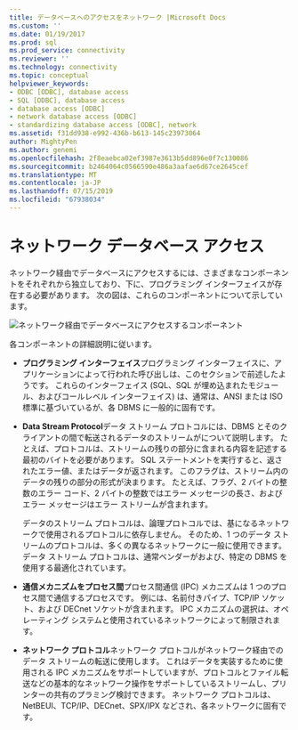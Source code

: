 ```yaml
---
title: データベースへのアクセスをネットワーク |Microsoft Docs
ms.custom: ''
ms.date: 01/19/2017
ms.prod: sql
ms.prod_service: connectivity
ms.reviewer: ''
ms.technology: connectivity
ms.topic: conceptual
helpviewer_keywords:
- ODBC [ODBC], database access
- SQL [ODBC], database access
- database access [ODBC]
- network database access [ODBC]
- standardizing database access [ODBC], network
ms.assetid: f31dd938-e992-436b-b613-145c23973064
author: MightyPen
ms.author: genemi
ms.openlocfilehash: 2f8eaebca02ef3987e3613b5dd896e0f7c130086
ms.sourcegitcommit: b2464064c0566590e486a3aafae6d67ce2645cef
ms.translationtype: MT
ms.contentlocale: ja-JP
ms.lasthandoff: 07/15/2019
ms.locfileid: "67938034"
---
```

# <a name="network-database-access"></a>ネットワーク データベース アクセス
ネットワーク経由でデータベースにアクセスするには、さまざまなコンポーネントをそれぞれから独立しており、下に、プログラミング インターフェイスが存在する必要があります。 次の図は、これらのコンポーネントについて示しています。  
  
 ![ネットワーク経由でデータベースにアクセスするコンポーネント](../../odbc/reference/media/pr04.gif "pr04")  
  
 各コンポーネントの詳細説明に従います。  
  
-   **プログラミング インターフェイス**プログラミング インターフェイスに、アプリケーションによって行われた呼び出しは、このセクションで前述したようです。 これらのインターフェイス (SQL、SQL が埋め込まれたモジュール、およびコールレベル インターフェイス) は、通常は、ANSI または ISO 標準に基づいているが、各 DBMS に一般的に固有です。  
  
-   **Data Stream Protocol**データ ストリーム プロトコルには、DBMS とそのクライアントの間で転送されるデータのストリームがについて説明します。 たとえば、プロトコルは、ストリームの残りの部分に含まれる内容を記述する最初のバイトを必要があります。 SQL ステートメントを実行すると、返されたエラー値、またはデータが返されます。 このフラグは、ストリーム内のデータの残りの部分の形式が決まります。 たとえば、フラグ、2 バイトの整数のエラー コード、2 バイトの整数ではエラー メッセージの長さ、およびエラー メッセージはエラー ストリームが含まれます。  
  
     データのストリーム プロトコルは、論理プロトコルでは、基になるネットワークで使用されるプロトコルに依存しません。 そのため、1 つのデータ ストリームのプロトコルは、多くの異なるネットワークに一般に使用できます。 データ ストリーム プロトコルは、通常ベンダーがおよび、特定の DBMS を使用する最適化されています。  
  
-   **通信メカニズムをプロセス間**プロセス間通信 (IPC) メカニズムは 1 つのプロセス間で通信するプロセスです。 例には、名前付きパイプ、TCP/IP ソケット、および DECnet ソケットが含まれます。 IPC メカニズムの選択は、オペレーティング システムと使用されているネットワークによって制限されます。  
  
-   **ネットワーク プロトコル**ネットワーク プロトコルがネットワーク経由でのデータ ストリームの転送に使用します。 これはデータを実装するために使用される IPC メカニズムをサポートしていますが、プロトコルとファイル転送などの基本的なネットワーク操作をサポートしているストリームし、プリンターの共有のプラミング検討できます。 ネットワーク プロトコルは、NetBEUI、TCP/IP、DECnet、SPX/IPX などされ、各ネットワークに固有です。
